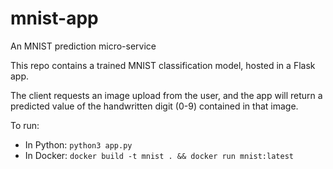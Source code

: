 # mnist-app
An MNIST prediction micro-service

This repo contains a trained MNIST classification model, hosted in a Flask app.

The client requests an image upload from the user, and the app will return a predicted value of the handwritten
digit (0-9) contained in that image.

To run:
- In Python: `python3 app.py`
- In Docker: `docker build -t mnist . && docker run mnist:latest`